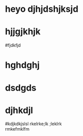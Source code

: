 # heyo djhjdshjksjd
#  hjjgjkhjk
#fjdkfjd
# hghdghj
# dsdgds
# djhkdjl
#kdjkdkjslsl
rkelrke;lk ;leklrk\
rmkefmklfm